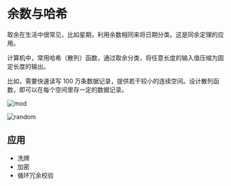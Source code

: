 # 余数与哈希

取余在生活中很常见，比如星期，利用余数相同来将日期分类。这是同余定理的应用。

计算机中，常用哈希（散列）函数，通过取余分类，将任意长度的输入值压缩为固定长度的输出。

比如，需要快速读写 100 万条数据记录，提供若干较小的连续空间。设计散列函数，即可以在每个空间里存一定的数据记录。

![mod](/img/mod.jpg)

![random](/img/random.jpg)

## 应用

- 洗牌
- 加密
- 循环冗余校验
